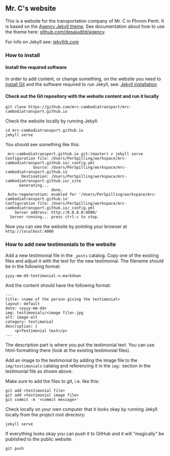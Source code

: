 ## Mr. C's website

This is a website for the transportation company of Mr. C in Phnom Penh. It is based on the
[Agency Jekyll theme](https://y7kim.github.io/agency-jekyll-theme). See documentation about how to use
the theme here: [github.com/desaiuditd/agency](https://github.com/desaiuditd/agency).

For info on Jekyll see: [jekyllrb.com](https://jekyllrb.com)

### How to install

#### Install the required software
 
In order to add content, or change something, on the website you need to [install Git](https://git-scm.com/downloads) 
and the software required to run Jekyll, see: [Jekyll installation](https://jekyllrb.com/docs/installation/)

#### Check out the Git repository with the website content and run it locally

```
git clone https://github.com/mrc-cambodiatransport/mrc-cambodiatransport.github.io
```

Check the website locally by running Jekyll:

```
cd mrc-cambodiatransport.github.io
jekyll serve 
```

You should see something like this:

```
 mrc-cambodiatransport.github.io git:(master) ✗ jekyll serve                                  
Configuration file: /Users/PerSpilling/workspace/mrc-cambodiatransport.github.io/_config.yml
            Source: /Users/PerSpilling/workspace/mrc-cambodiatransport.github.io
       Destination: /Users/PerSpilling/workspace/mrc-cambodiatransport.github.io/_site
      Generating... 
                    done.
 Auto-regeneration: enabled for '/Users/PerSpilling/workspace/mrc-cambodiatransport.github.io'
Configuration file: /Users/PerSpilling/workspace/mrc-cambodiatransport.github.io/_config.yml
    Server address: http://0.0.0.0:4000/
  Server running... press ctrl-c to stop.
```

Now you can see the website by pointing your browser at `http://localhost:4000`


### How to add new testimonials to the website

Add a new testimonial file in the `_posts` catalog. Copy one of the existing files and adjust it with the text 
for the new testimonial. The filename should be in the following format: 

`yyyy-mm-dd-testimonial-n.markdown`

And the content should have the following format:

```
---
title: <name of the person giving the testimonial>
layout: default
date: <yyyy-mm-dd>
img: testimonials/<image file>.jpg
alt: image-alt
category: testimonial
description: |
    <p>Testimonial text</p>
---
```

The description part is where you put the testimonial text. You can use html-formatting there (look at the existing
testimonial files).

Add an image to the testimonial by adding the image file to the `img/testimonials` catalog and referencing it 
in the `img:` section in the testimonial file as shown above. 

Make sure to add the files to git, i.e. like this:

```
git add <testimonial file>
git add <testimonial image file>
git commit -m '<commit message>'
```

Check locally on your own computer that it looks okay by running Jekyll locally from the project root directory:

```
jekyll serve 
```

If everything looks okay you can push it to GitHub and it will "magically" be published to the public website.
 
```
git push 
```







